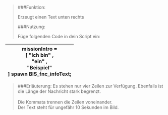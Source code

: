 > ###Funktion:
> > 
>Erzeugt einen Text unten rechts     
> 
> ###Nutzung:
> 
> Füge folgenden Code in dein Script ein:
> 
>
> 
|missionIntro =             <br>      [  "Ich bin" , <br> "ein" ,  <br>"Beispiel" <br>    ] spawn BIS_fnc_infoText;  |
|------------------------------------------|

> 
> ###Erläuterung:
>Es stehen nur vier Zeilen zur Verfügung. Ebenfalls ist die Länge der Nachricht stark begrenzt. <br>  
>Die Kommata trennen die Zeilen voneinander.<br> 
>Der Text steht für ungefähr 10 Sekunden im Bild.
>

